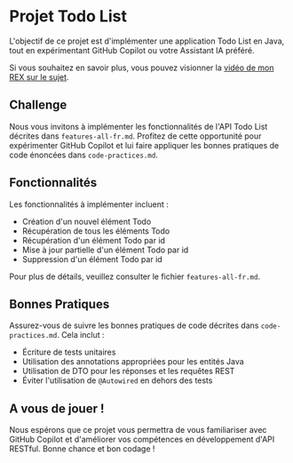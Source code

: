 # Projet Todo List

L'objectif de ce projet est d'implémenter une application Todo List en Java,
tout en expérimentant GitHub Copilot ou votre Assistant IA préféré.

Si vous souhaitez en savoir plus, vous pouvez visionner la [vidéo de mon REX sur le sujet](https://www.youtube.com/watch?v=-_7U4e3NMB4&ab_channel=kevin-llps).


## Challenge
Nous vous invitons à implémenter les fonctionnalités de l'API Todo List décrites dans `features-all-fr.md`. Profitez de cette opportunité pour expérimenter GitHub Copilot et lui faire appliquer les bonnes pratiques de code énoncées dans `code-practices.md`.

## Fonctionnalités
Les fonctionnalités à implémenter incluent :
- Création d'un nouvel élément Todo
- Récupération de tous les éléments Todo
- Récupération d'un élément Todo par id
- Mise à jour partielle d'un élément Todo par id
- Suppression d'un élément Todo par id

Pour plus de détails, veuillez consulter le fichier `features-all-fr.md`.

## Bonnes Pratiques
Assurez-vous de suivre les bonnes pratiques de code décrites dans `code-practices.md`. Cela inclut :
- Écriture de tests unitaires
- Utilisation des annotations appropriées pour les entités Java
- Utilisation de DTO pour les réponses et les requêtes REST
- Éviter l'utilisation de `@Autowired` en dehors des tests

## A vous de jouer !
Nous espérons que ce projet vous permettra de vous familiariser avec GitHub Copilot et d'améliorer vos compétences en développement d'API RESTful. Bonne chance et bon codage !
